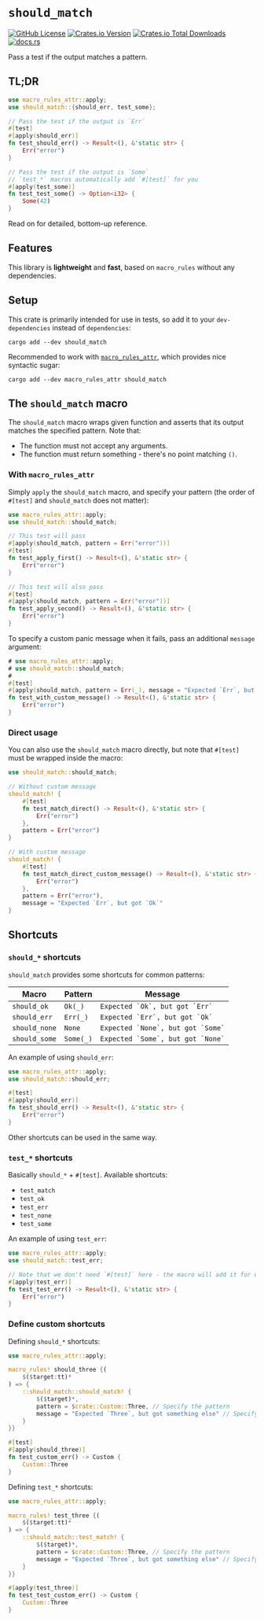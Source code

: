 # `should_match`

[![GitHub License](https://img.shields.io/github/license/PRO-2684/should_match?logo=opensourceinitiative)](https://github.com/PRO-2684/should_match/blob/main/LICENSE)
[![Crates.io Version](https://img.shields.io/crates/v/should_match?logo=rust)](https://crates.io/crates/should_match)
[![Crates.io Total Downloads](https://img.shields.io/crates/d/should_match?logo=rust)](https://crates.io/crates/should_match)
[![docs.rs](https://img.shields.io/docsrs/should_match?logo=rust)](https://docs.rs/should_match)

Pass a test if the output matches a pattern.

## TL;DR

```rust
use macro_rules_attr::apply;
use should_match::{should_err, test_some};

// Pass the test if the output is `Err`
#[test]
#[apply(should_err)]
fn test_should_err() -> Result<(), &'static str> {
    Err("error")
}

// Pass the test if the output is `Some`
// `test_*` macros automatically add `#[test]` for you
#[apply(test_some)]
fn test_test_some() -> Option<i32> {
    Some(42)
}
```

Read on for detailed, bottom-up reference.

## Features

This library is **lightweight** and **fast**, based on `macro_rules` without any dependencies.

## Setup

This crate is primarily intended for use in tests, so add it to your `dev-dependencies` instead of `dependencies`:

```shell
cargo add --dev should_match
```

Recommended to work with [`macro_rules_attr`](https://crates.io/crates/macro_rules_attr), which provides nice syntactic sugar:

```shell
cargo add --dev macro_rules_attr should_match
```

## The `should_match` macro

The `should_match` macro wraps given function and asserts that its output matches the specified pattern. Note that:

- The function must not accept any arguments.
- The function must return something - there's no point matching `()`.

### With `macro_rules_attr`

Simply `apply` the `should_match` macro, and specify your pattern (the order of `#[test]` and `should_match` does not matter):

```rust
use macro_rules_attr::apply;
use should_match::should_match;

// This test will pass
#[apply(should_match, pattern = Err("error"))]
#[test]
fn test_apply_first() -> Result<(), &'static str> {
    Err("error")
}

// This test will also pass
#[test]
#[apply(should_match, pattern = Err("error"))]
fn test_apply_second() -> Result<(), &'static str> {
    Err("error")
}
```

To specify a custom panic message when it fails, pass an additional `message` argument:

```rust
# use macro_rules_attr::apply;
# use should_match::should_match;
#
#[test]
#[apply(should_match, pattern = Err(_), message = "Expected `Err`, but got `Ok`")]
fn test_with_custom_message() -> Result<(), &'static str> {
    Err("error")
}
```

### Direct usage

You can also use the `should_match` macro directly, but note that `#[test]` must be wrapped inside the macro:

```rust
use should_match::should_match;

// Without custom message
should_match! {
    #[test]
    fn test_match_direct() -> Result<(), &'static str> {
        Err("error")
    },
    pattern = Err("error")
}

// With custom message
should_match! {
    #[test]
    fn test_match_direct_custom_message() -> Result<(), &'static str> {
        Err("error")
    },
    pattern = Err("error"),
    message = "Expected `Err`, but got `Ok`"
}
```

## Shortcuts

### `should_*` shortcuts

`should_match` provides some shortcuts for common patterns:

| Macro | Pattern | Message |
| --- | --- | --- |
| `should_ok` | `Ok(_)` | `` Expected `Ok`, but got `Err` `` |
| `should_err` | `Err(_)` | `` Expected `Err`, but got `Ok` `` |
| `should_none` | `None` | `` Expected `None`, but got `Some` `` |
| `should_some` | `Some(_)` | `` Expected `Some`, but got `None` `` |

An example of using `should_err`:

```rust
use macro_rules_attr::apply;
use should_match::should_err;

#[test]
#[apply(should_err)]
fn test_should_err() -> Result<(), &'static str> {
    Err("error")
}
```

Other shortcuts can be used in the same way.

### `test_*` shortcuts

Basically `should_*` + `#[test]`. Available shortcuts:

- `test_match`
- `test_ok`
- `test_err`
- `test_none`
- `test_some`

An example of using `test_err`:

```rust
use macro_rules_attr::apply;
use should_match::test_err;

// Note that we don't need `#[test]` here - the macro will add it for us
#[apply(test_err)]
fn test_test_err() -> Result<(), &'static str> {
    Err("error")
}
```

### Define custom shortcuts

Defining `should_*` shortcuts:

```rust
use macro_rules_attr::apply;

macro_rules! should_three {(
    $($target:tt)*
) => {
    ::should_match::should_match! {
        $($target)*,
        pattern = $crate::Custom::Three, // Specify the pattern
        message = "Expected `Three`, but got something else" // Specify the message (optional)
    }
}}

#[test]
#[apply(should_three)]
fn test_custom_err() -> Custom {
    Custom::Three
}
```

Defining `test_*` shortcuts:

```rust
use macro_rules_attr::apply;

macro_rules! test_three {(
    $($target:tt)*
) => {
    ::should_match::test_match! {
        $($target)*,
        pattern = $crate::Custom::Three, // Specify the pattern
        message = "Expected `Three`, but got something else" // Specify the message (optional)
    }
}}

#[apply(test_three)]
fn test_test_custom_err() -> Custom {
    Custom::Three
}
```
